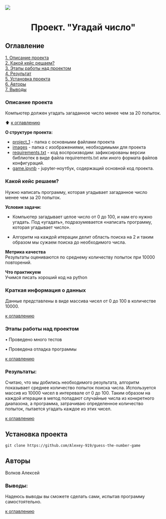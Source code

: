 ![](/project_0/images/python-guess-number-game.png)

# <center> Проект. "Угадай число"</center>

## Оглавление  
[1. Описание проекта](#описание-проекта)  
[2. Какой кейс решаем?](#какой-кейс-решаем)  
[3. Этапы работы над проектом](#этапы-работы-над-проектом)  
[4. Результат](#результаты)        
[5. Установка проекта](#установка-проекта)   
[6. Авторы](#авторы)  
[7. Выводы](#выводы)  


### Описание проекта    
Компьютер должен угадать загаданное число менее чем за 20 попыток.

:arrow_up: [к оглавлению](#оглавление)

**О структуре проекта:**
* [project_1](/project_1/) - папка с основными файлами проекта
* [images](/project_1/images) - папка с изображениями, необходимыми для проекта
* [requirements.txt](/project_1/requirements.txt) - код воспроизводим: зафиксированы версии библиотек в виде файла requirements.txt или иного формата файлов конфигураций.
* [game.ipynb](/project_1/game.ipynb) - jupyter-ноутбук, содержащий основной код проекта.


### Какой кейс решаем?    
Нужно написать программу, которая угадывает  загаданное число менее чем за 20 попыток.

**Условия задачи:**  
- Компьютер загадывает целое число от 0 до 100, и нам его нужно угадать. Под «угадать», подразумевается «написать программу, которая угадывает число».

- Алгоритм на каждой итерации делит область поиска на 2 и таким образом мы сужаем поиска до необходимого числа.

**Метрика качества**     
Результаты оцениваются по среднему количеству попыток при 10000 повторений.

**Что практикуем**     
Учимся писать хороший код на python

### Краткая информация о данных

Данные представлены в виде массива чисел от 0 до 100 в количестве 10000.
  
[к оглавлению](#оглавление)


### Этапы работы над проектом  


• Проведено много тестов

• Проведена отладка программы

[к оглавлению](#оглавление)


### Результаты:  

Считаю, что мы добились необходимого результата, алгоритм показывает среднее количество попыток поиска числа. Используется массив из 10000 чисел в интеревале от 0 до 100. Таким образом на каждой итерации в метод попадают случайные числа из конкретного диапазона, а программа, затрачиваю определенное количество попыток, пытается угадать каждое из этих чисел. 

[к оглавлению](#оглавление)

## Установка проекта

```
git clone https://github.com/Alexey-919/guess-the-number-game
```

## Авторы

Волков Алексей

### Выводы:  

Надеюсь выводы вы сможете сделать сами, испытав программу самостоятельно.

[к оглавлению](#оглавление)
